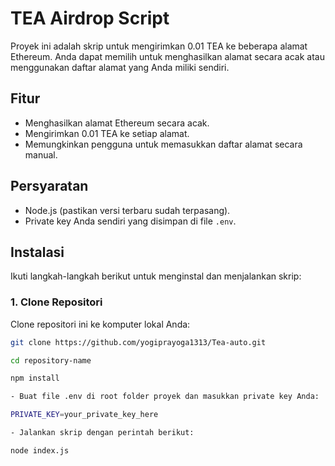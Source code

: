 # TEA Airdrop Script

Proyek ini adalah skrip untuk mengirimkan 0.01 TEA ke beberapa alamat Ethereum. Anda dapat memilih untuk menghasilkan alamat secara acak atau menggunakan daftar alamat yang Anda miliki sendiri.

## Fitur

- Menghasilkan alamat Ethereum secara acak.
- Mengirimkan 0.01 TEA ke setiap alamat.
- Memungkinkan pengguna untuk memasukkan daftar alamat secara manual.

## Persyaratan

- Node.js (pastikan versi terbaru sudah terpasang).
- Private key Anda sendiri yang disimpan di file `.env`.

## Instalasi

Ikuti langkah-langkah berikut untuk menginstal dan menjalankan skrip:

### 1. Clone Repositori

Clone repositori ini ke komputer lokal Anda:

```bash
git clone https://github.com/yogiprayoga1313/Tea-auto.git

cd repository-name

npm install

- Buat file .env di root folder proyek dan masukkan private key Anda:

PRIVATE_KEY=your_private_key_here

- Jalankan skrip dengan perintah berikut:

node index.js
